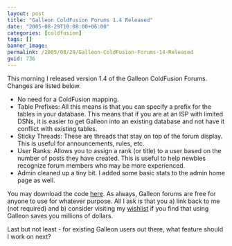 ```yaml
---
layout: post
title: "Galleon ColdFusion Forums 1.4 Released"
date: "2005-08-29T10:08:00+06:00"
categories: [coldfusion]
tags: []
banner_image: 
permalink: /2005/08/29/Galleon-ColdFusion-Forums-14-Released
guid: 736
---
```


This morning I released version 1.4 of the Galleon ColdFusion Forums. Changes are listed below.

<ul>
<li>No need for a ColdFusion mapping.
<li>Table Prefixes: All this means is that you can specify a prefix for the tables in your database. This means that if you are at an ISP with limited DSNs, it is easier to get Galleon into an existing database and not have it conflict with existing tables.
<li>Sticky Threads: These are threads that stay on top of the forum display. This is useful for announcements, rules, etc.
<li>User Ranks: Allows you to assign a rank (or title) to a user based on the number of posts they have created. This is useful to help newbies recognize forum members who may be more experienced.
<li>Admin cleaned up a tiny bit. I added some basic stats to the admin home page as well.
</ul>

You may download the code <a href="http://ray.camdenfamily.com/downloads/forums.zip">here</a>. As always, Galleon forums are free for anyone to use for whatever purpose. All I ask is that you a) link back to me (not required) and b) consider visiting my <a href="http://www.amazon.com/o/registry/2TCL1D08EZEYE">wishlist</a> if you find that using Galleon saves you millions of dollars.

Last but not least - for existing Galleon users out there, what feature should I work on next?